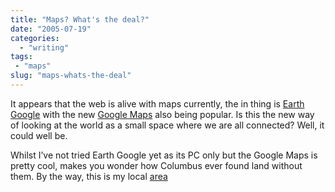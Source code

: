 ```yaml
---
title: "Maps? What's the deal?"
date: "2005-07-19"
categories: 
  - "writing"
tags:
 - "maps"
slug: "maps-whats-the-deal"
---
```


It appears that the web is alive with maps currently, the in thing is [Earth Google](https://earth.google.com) with the new [Google Maps](https://maps.google.co.uk) also being popular. Is this the new way of looking at the world as a small space where we are all connected? Well, it could well be.  

Whilst I’ve not tried Earth Google yet as its PC only but the Google Maps is pretty cool, makes you wonder how Columbus ever found land without them. By the way, this is my local [area](https://maps.google.co.uk/maps?q=sudbury&ll=52.036078,.721149&spn=0.008205,0.008745&t=k&hl=en)
